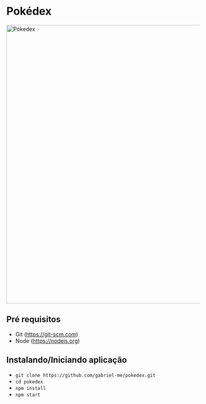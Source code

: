 # Pokédex

<img width="728" src="https://drive.google.com/uc?id=1NDseQMWLLwii4RqvcLPCn6ZXoJt8igbh" alt="Pokedex">

## Pré requisitos

- Git (https://git-scm.com)
- Node (https://nodejs.org)

## Instalando/Iniciando aplicação

- `git clone https://github.com/gabriel-me/pokedex.git`
- `cd pokedex`
- `npm install`
- `npm start`